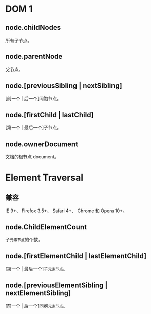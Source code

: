 # DOM 1

## node.childNodes

所有子节点。

## node.parentNode

父节点。

## node.[previousSibling | nextSibling]

[前一个 | 后一个]同胞节点。

## node.[firstChild | lastChild]

[第一个 | 最后一个]子节点。

## node.ownerDocument

文档的根节点 document。

# Element Traversal

## 兼容

IE 9+、 Firefox 3.5+、 Safari 4+、 Chrome 和 Opera 10+。

## node.ChildElementCount

子`元素节点`的个数。

## node.[firstElementChild | lastElementChild]

[第一个 | 最后一个]子`元素节点`。

## node.[previousElementSibling | nextElementSibling]

[前一个 | 后一个]同胞`元素节点`。
